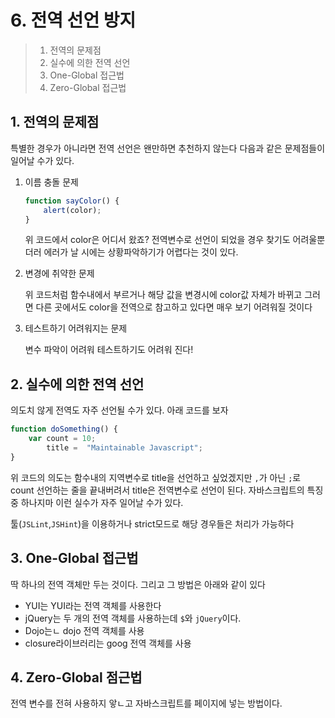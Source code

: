 # 6. 전역 선언 방지

> 1. 전역의 문제점
> 2. 실수에 의한 전역 선언
> 3. One-Global 접근법
> 4. Zero-Global 접근법

## 1. 전역의 문제점

특별한 경우가 아니라면 전역 선언은 왠만하면 추천하지 않는다 다음과 같은 문제점들이 일어날 수가 있다.

1. 이름 충돌 문제

   ```javascript
   function sayColor() {
       alert(color);
   }
   ```

   위 코드에서 color은 어디서 왔죠? 전역변수로 선언이 되었을 경우 찾기도 어려울뿐더러 에러가 날 시에는 상황파악하기가 어렵다는 것이 있다.

2. 변경에 취약한 문제

   위 코드처럼 함수내에서 부르거나 해당 값을 변경시에 color값 자체가 바뀌고 그러면 다른 곳에서도 color을 전역으로 참고하고 있다면 매우 보기 어려워질 것이다

3. 테스트하기 어려워지는 문제

   변수 파악이 어려워 테스트하기도 어려워 진다!

## 2. 실수에 의한 전역 선언

의도치 않게 전역도 자주 선언될 수가 있다. 아래 코드를 보자

```javascript
function doSomething() {
    var count = 10;
    	title =  "Maintainable Javascript";
}
```

위 코드의 의도는 함수내의 지역변수로 title을 선언하고 싶었겠지만 `,`가 아닌 `;`로 count 선언하는 줄을 끝내버려서 title은 전역변수로 선언이 된다. 자바스크립트의 특징중 하나지마 이런 실수가 자주 일어날 수가 있다.

툴(`JSLint`,`JSHint`)을 이용하거나 strict모드로 해당 경우들은 처리가 가능하다

## 3. One-Global 접근법

딱 하나의 전역 객체만 두는 것이다. 그리고 그 방법은 아래와 같이 있다

- YUI는 YUI라는 전역 객체를 사용한다
- jQuery는 두 개의 전역 객체를 사용하는데 `$`와 `jQuery`이다.
- Dojo는ㄴ dojo 전역 객체를 사용
- closure라이브러리는 goog 전역 객체를 사용

## 4. Zero-Global 점근법

전역 변수를 전혀 사용하지 앟ㄴ고 자바스크립트를 페이지에 넣는 방법이다.